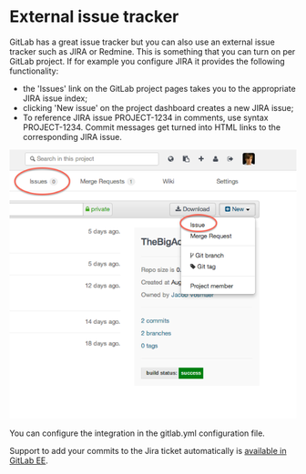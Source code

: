 # External issue tracker

GitLab has a great issue tracker but you can also use an external issue tracker such as JIRA or Redmine. This is something that you can turn on per GitLab project. If for example you configure JIRA it provides the following functionality:

- the 'Issues' link on the GitLab project pages takes you to the appropriate JIRA issue index;
- clicking 'New issue' on the project dashboard creates a new JIRA issue;
- To reference JIRA issue PROJECT-1234 in comments, use syntax PROJECT-1234. Commit messages get turned into HTML links to the corresponding JIRA issue.

![jira screenshot](jira-integration-points.png)

You can configure the integration in the gitlab.yml configuration file.

Support to add your commits to the Jira ticket automatically is [available in GitLab EE](http://doc.gitlab.com/ee/integration/jira.html).

